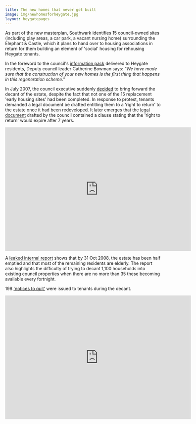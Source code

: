 ```yaml
---
title: The new homes that never got built
image: img/newhomesforheygate.jpg
layout: heygatepages
---
```

As part of the new masterplan, Southwark identifies 15 council-owned sites (including play areas, a car park, a vacant nursing home) surrounding the Elephant & Castle, which it plans to hand over to housing associations in return for them building an element of 'social' housing for rehousing Heygate tenants.

In the foreword to the council's [information pack](http://betterelephant.github.com/images/new_homes_for_heygate.pdf) delivered to Heygate residents, Deputy council leader Catherine Bowman says: _"We have made sure that the construction of your new homes is the first thing that happens in this regeneration scheme."_

In July 2007, the council executive suddenly [decided](http://betterelephant.github.com/images/HeygateActionPlan.pdf) to bring forward the decant of the estate, despite the fact that not one of the 15 replacement 'early housing sites' had been completed. In response to protest, tenants demanded a legal document be drafted entitling them to a 'right to return' to the estate once it had been redeveloped. It later emerges that the [legal document](http://betterelephant.github.com/images/righttoreturn.pdf) drafted by the council contained a clause stating that the 'right to return' would expire after 7 years.

<iframe width="600" height="400" align="center" src="https://www.youtube.com/embed/582u1Ah8vgE" frameborder="0" allow="accelerometer; autoplay; encrypted-media; gyroscope; picture-in-picture" allowfullscreen></iframe>

A [leaked internal report](http://heygate.github.io/img/Heygateweeklyhighlightreport.pdf) shows that by 31 Oct 2008, the estate has been half emptied and that most of the remaining residents are elderly. The report also highlights the difficulty of trying to decant 1,100 households into existing council properties when there are no more than 35 these becoming available every fortnight. 

198 ['notices to quit'](http://heygatewashome.org/img/NoticetoQuit.pdf) were issued to tenants during the decant.

<iframe width="600" height="400" src="https://www.youtube.com/embed/E9-cfAdGiFA" frameborder="0" allow="accelerometer; autoplay; encrypted-media; gyroscope; picture-in-picture" allowfullscreen></iframe>
